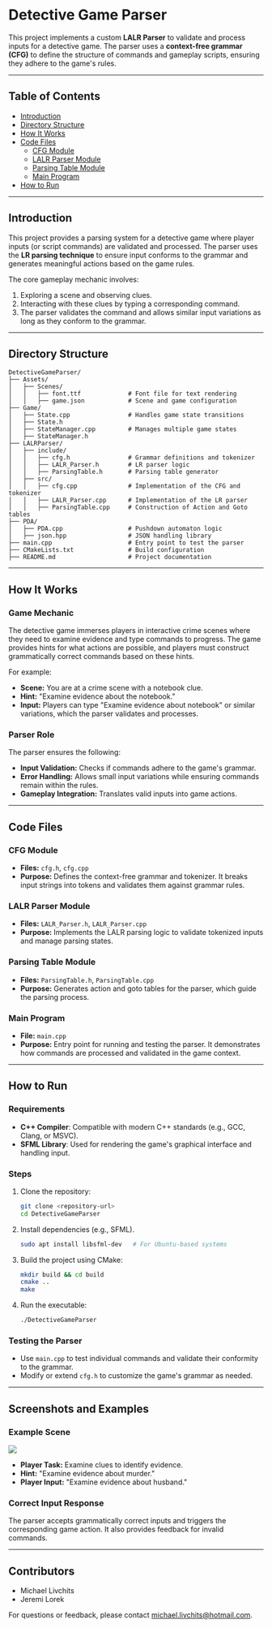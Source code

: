# **Detective Game Parser**

This project implements a custom **LALR Parser** to validate and process inputs for a detective game. The parser uses a **context-free grammar (CFG)** to define the structure of commands and gameplay scripts, ensuring they adhere to the game's rules.

---

## **Table of Contents**

- [Introduction](#introduction)
- [Directory Structure](#directory-structure)
- [How It Works](#how-it-works)
- [Code Files](#code-files)
    - [CFG Module](#cfg-module)
    - [LALR Parser Module](#lalr-parser-module)
    - [Parsing Table Module](#parsing-table-module)
    - [Main Program](#main-program)
- [How to Run](#how-to-run)

---

## **Introduction**

This project provides a parsing system for a detective game where player inputs (or script commands) are validated and processed. The parser uses the **LR parsing technique** to ensure input conforms to the grammar and generates meaningful actions based on the game rules.

The core gameplay mechanic involves:
1. Exploring a scene and observing clues.
2. Interacting with these clues by typing a corresponding command.
3. The parser validates the command and allows similar input variations as long as they conform to the grammar.

---

## **Directory Structure**

```plaintext
DetectiveGameParser/
├── Assets/
│   ├── Scenes/
│   │   ├── font.ttf             # Font file for text rendering
│   │   ├── game.json            # Scene and game configuration
├── Game/
│   ├── State.cpp                # Handles game state transitions
│   ├── State.h
│   ├── StateManager.cpp         # Manages multiple game states
│   ├── StateManager.h
├── LALRParser/
│   ├── include/
│   │   ├── cfg.h                # Grammar definitions and tokenizer
│   │   ├── LALR_Parser.h        # LR parser logic
│   │   ├── ParsingTable.h       # Parsing table generator
│   ├── src/
│   │   ├── cfg.cpp              # Implementation of the CFG and tokenizer
│   │   ├── LALR_Parser.cpp      # Implementation of the LR parser
│   │   ├── ParsingTable.cpp     # Construction of Action and Goto tables
├── PDA/
│   ├── PDA.cpp                  # Pushdown automaton logic
│   ├── json.hpp                 # JSON handling library
├── main.cpp                     # Entry point to test the parser
├── CMakeLists.txt               # Build configuration
├── README.md                    # Project documentation
```

---

## **How It Works**

### **Game Mechanic**

The detective game immerses players in interactive crime scenes where they need to examine evidence and type commands to progress. The game provides hints for what actions are possible, and players must construct grammatically correct commands based on these hints.

For example:
- **Scene:** You are at a crime scene with a notebook clue.
- **Hint:** "Examine evidence about the notebook."
- **Input:** Players can type "Examine evidence about notebook" or similar variations, which the parser validates and processes.

### **Parser Role**
The parser ensures the following:
- **Input Validation:** Checks if commands adhere to the game's grammar.
- **Error Handling:** Allows small input variations while ensuring commands remain within the rules.
- **Gameplay Integration:** Translates valid inputs into game actions.

---

## **Code Files**

### **CFG Module**
- **Files:** `cfg.h`, `cfg.cpp`
- **Purpose:** Defines the context-free grammar and tokenizer. It breaks input strings into tokens and validates them against grammar rules.

### **LALR Parser Module**
- **Files:** `LALR_Parser.h`, `LALR_Parser.cpp`
- **Purpose:** Implements the LALR parsing logic to validate tokenized inputs and manage parsing states.

### **Parsing Table Module**
- **Files:** `ParsingTable.h`, `ParsingTable.cpp`
- **Purpose:** Generates action and goto tables for the parser, which guide the parsing process.

### **Main Program**
- **File:** `main.cpp`
- **Purpose:** Entry point for running and testing the parser. It demonstrates how commands are processed and validated in the game context.

---

## **How to Run**

### **Requirements**
- **C++ Compiler**: Compatible with modern C++ standards (e.g., GCC, Clang, or MSVC).
- **SFML Library**: Used for rendering the game's graphical interface and handling input.

### **Steps**
1. Clone the repository:
   ```bash
   git clone <repository-url>
   cd DetectiveGameParser
   ```

2. Install dependencies (e.g., SFML).
   ```bash
   sudo apt install libsfml-dev   # For Ubuntu-based systems
   ```

3. Build the project using CMake:
   ```bash
   mkdir build && cd build
   cmake ..
   make
   ```

4. Run the executable:
   ```bash
   ./DetectiveGameParser
   ```

### **Testing the Parser**
- Use `main.cpp` to test individual commands and validate their conformity to the grammar.
- Modify or extend `cfg.h` to customize the game's grammar as needed.

---

## **Screenshots and Examples**

### **Example Scene**
![](Assets/house.jpg)
- **Player Task:** Examine clues to identify evidence.
- **Hint:** "Examine evidence about murder."
- **Player Input:** "Examine evidence about husband."

### **Correct Input Response**
The parser accepts grammatically correct inputs and triggers the corresponding game action. It also provides feedback for invalid commands.

---


## **Contributors**
- Michael Livchits
- Jeremi Lorek

For questions or feedback, please contact michael.livchits@hotmail.com.

